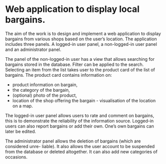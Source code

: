Web application to display local bargains.
===============

The aim of the work is to design and implement a web application to display bargains from various shops based on the user’s location. The application includes three panels. A logged-in user panel, a non-logged-in user panel and an administrator panel.

The panel of the non-logged-in user has a view that allows searching for bargains
stored in the database. Filter can be applied to the search. Selecting an item from the
list takes user to the product card of the list of bargains. The product card contains
information on:

- product information on bargain,
- the category of the bargain,
- (optional) photo of the product,
- location of the shop offering the bargain - visualisation of the location on a map.

The logged-in user panel allows users to rate and comment on bargains, this is to
demonstrate the reliability of the information source. Logged-in users can also report
bargains or add their own. One’s own bargains can later be edited.

The administrator panel allows the deletion of bargains (which are considered unre-
liable). It also allows the user account to be suspended from the database or deleted
altogether. It can also add new categories of occasions.
